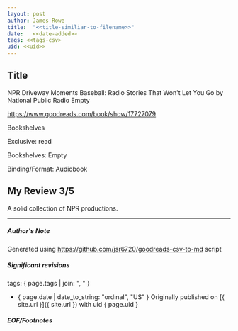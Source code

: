 ```yaml
---
layout: post
author: James Rowe
title:  "<<title-similiar-to-filename>>"
date:   <<date-added>>
tags: <<tags-csv>
uid: <<uid>>
---
```


<!-- highly dependent on how you personally use jekyll templates, and how you want this to show up -->

## Title

NPR Driveway Moments Baseball: Radio Stories That Won't Let You Go by National Public Radio
Empty 

https://www.goodreads.com/book/show/17727079

Bookshelves

Exclusive: read

Bookshelves: Empty

Binding/Format: Audiobook

## My Review 3/5

A solid collection of NPR productions.

---

##### Author's Note

Generated using https://github.com/jsr6720/goodreads-csv-to-md script

##### Significant revisions

tags: { page.tags | join: ", " } <!-- todo move this somewhere -->

- { page.date | date_to_string: "ordinal", "US" } Originally published on [{ site.url }]({ site.url }) with uid { page.uid }

##### EOF/Footnotes
